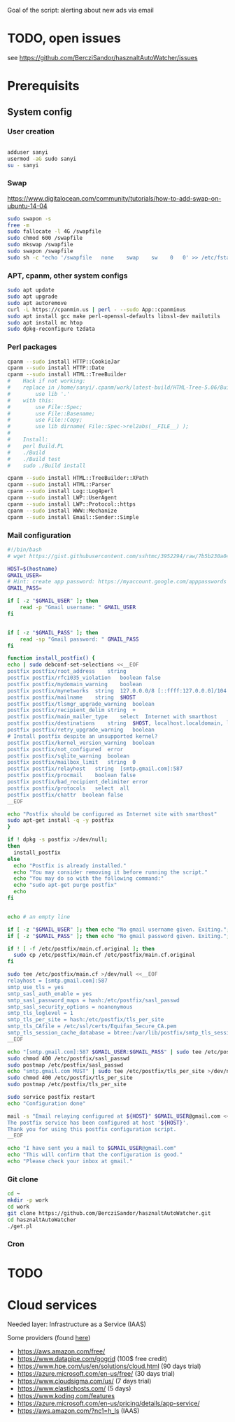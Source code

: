 Goal of the script: alerting about new ads via email

# TODO, open issues
see https://github.com/BercziSandor/hasznaltAutoWatcher/issues

# Prerequisits

## System config

### User creation
~~~~bash

adduser sanyi
usermod -aG sudo sanyi
su - sanyi
~~~~


### Swap
https://www.digitalocean.com/community/tutorials/how-to-add-swap-on-ubuntu-14-04
~~~~bash
sudo swapon -s
free -m
sudo fallocate -l 4G /swapfile
sudo chmod 600 /swapfile
sudo mkswap /swapfile
sudo swapon /swapfile
sudo sh -c "echo '/swapfile   none    swap    sw    0   0' >> /etc/fstab"
~~~~

### APT, cpanm, other system configs
~~~~bash
sudo apt update
sudo apt upgrade
sudo apt autoremove
curl -L https://cpanmin.us | perl - --sudo App::cpanminus
sudo apt install gcc make perl-openssl-defaults libssl-dev mailutils
sudo apt install mc htop
sudo dpkg-reconfigure tzdata
~~~~

### Perl packages
~~~~bash
cpanm --sudo install HTTP::CookieJar
cpanm --sudo install HTTP::Date
cpanm --sudo install HTML::TreeBuilder
#    Hack if not working:
#    replace in /home/sanyi/.cpanm/work/latest-build/HTML-Tree-5.06/Build.PL this:
#        use lib '.'
#    with this:
#        use File::Spec;
#        use File::Basename;
#        use File::Copy;
#        use lib dirname( File::Spec->rel2abs(__FILE__) );
#
#    Install:
#    perl Build.PL
#    ./Build
#    ./Build test
#    sudo ./Build install

cpanm --sudo install HTML::TreeBuilder::XPath
cpanm --sudo install HTML::Parser
cpanm --sudo install Log::Log4perl
cpanm --sudo install LWP::UserAgent
cpanm --sudo install LWP::Protocol::https
cpanm --sudo install WWW::Mechanize
cpanm --sudo install Email::Sender::Simple
~~~~
### Mail configuration
~~~~bash
#!/bin/bash
# wget https://gist.githubusercontent.com/sshtmc/3952294/raw/7b5b230a04994ab387538b118d7a32dda54eb757/ubuntu-configure-sendmail-with-gmail/ -O- | bash

HOST=$(hostname)
GMAIL_USER=
# Hint: create app password: https://myaccount.google.com/apppasswords
GMAIL_PASS=

if [ -z "$GMAIL_USER" ]; then
    read -p "Gmail username: " GMAIL_USER
fi


if [ -z "$GMAIL_PASS" ]; then
    read -sp "Gmail password: " GMAIL_PASS
fi

function install_postfix() {
echo | sudo debconf-set-selections <<__EOF
postfix postfix/root_address    string
postfix postfix/rfc1035_violation   boolean false
postfix postfix/mydomain_warning    boolean
postfix postfix/mynetworks  string  127.0.0.0/8 [::ffff:127.0.0.0]/104 [::1]/128
postfix postfix/mailname    string  $HOST
postfix postfix/tlsmgr_upgrade_warning  boolean
postfix postfix/recipient_delim string  +
postfix postfix/main_mailer_type    select  Internet with smarthost
postfix postfix/destinations    string  $HOST, localhost.localdomain, localhost
postfix postfix/retry_upgrade_warning   boolean
# Install postfix despite an unsupported kernel?
postfix postfix/kernel_version_warning  boolean
postfix postfix/not_configured  error
postfix postfix/sqlite_warning  boolean
postfix postfix/mailbox_limit   string  0
postfix postfix/relayhost   string  [smtp.gmail.com]:587
postfix postfix/procmail    boolean false
postfix postfix/bad_recipient_delimiter error
postfix postfix/protocols   select  all
postfix postfix/chattr  boolean false
__EOF

echo "Postfix should be configured as Internet site with smarthost"
sudo apt-get install -q -y postfix
}

if ! dpkg -s postfix >/dev/null;
then
  install_postfix
else
  echo "Postfix is already installed."
  echo "You may consider removing it before running the script."
  echo "You may do so with the following command:"
  echo "sudo apt-get purge postfix"
  echo
fi


echo # an empty line

if [ -z "$GMAIL_USER" ]; then echo "No gmail username given. Exiting."; exit -1; fi
if [ -z "$GMAIL_PASS" ]; then echo "No gmail password given. Exiting."; exit -1; fi

if ! [ -f /etc/postfix/main.cf.original ]; then
  sudo cp /etc/postfix/main.cf /etc/postfix/main.cf.original
fi

sudo tee /etc/postfix/main.cf >/dev/null <<__EOF
relayhost = [smtp.gmail.com]:587
smtp_use_tls = yes
smtp_sasl_auth_enable = yes
smtp_sasl_password_maps = hash:/etc/postfix/sasl_passwd
smtp_sasl_security_options = noanonymous
smtp_tls_loglevel = 1
smtp_tls_per_site = hash:/etc/postfix/tls_per_site
smtp_tls_CAfile = /etc/ssl/certs/Equifax_Secure_CA.pem
smtp_tls_session_cache_database = btree:/var/lib/postfix/smtp_tls_session_cache
__EOF

echo "[smtp.gmail.com]:587 $GMAIL_USER:$GMAIL_PASS" | sudo tee /etc/postfix/sasl_passwd >/dev/null
sudo chmod 400 /etc/postfix/sasl_passwd
sudo postmap /etc/postfix/sasl_passwd
echo "smtp.gmail.com MUST" | sudo tee /etc/postfix/tls_per_site >/dev/null
sudo chmod 400 /etc/postfix/tls_per_site
sudo postmap /etc/postfix/tls_per_site

sudo service postfix restart
echo "Configuration done"

mail -s "Email relaying configured at ${HOST}" $GMAIL_USER@gmail.com <<__EOF
The postfix service has been configured at host '${HOST}'.
Thank you for using this postfix configuration script.
__EOF

echo "I have sent you a mail to $GMAIL_USER@gmail.com"
echo "This will confirm that the configuration is good."
echo "Please check your inbox at gmail."
~~~~

### Git clone
~~~~bash
cd ~
mkdir -p work
cd work
git clone https://github.com/BercziSandor/hasznaltAutoWatcher.git
cd hasznaltAutoWatcher
./get.pl
~~~~

### Cron
# TODO



# Cloud services
Needed layer: Infrastructure as a Service (IAAS)

Some providers (found [here](http://www.techrepublic.com/blog/10-things/10-iaas-providers-who-provide-free-cloud-resources/))
 - https://aws.amazon.com/free/
 - https://www.datapipe.com/gogrid (100$ free credit)
 - https://www.hpe.com/us/en/solutions/cloud.html (90 days trial)
 - https://azure.microsoft.com/en-us/free/ (30 days trial)
 - https://www.cloudsigma.com/us/ (7 days trial)
 - https://www.elastichosts.com/ (5 days)
 - https://www.koding.com/features
 - https://azure.microsoft.com/en-us/pricing/details/app-service/
 - https://aws.amazon.com/?nc1=h_ls (IAAS)




